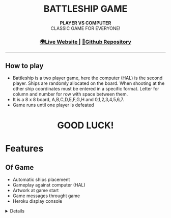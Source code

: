 <h1 align="center">BATTLESHIP GAME</h1>


<div align="center">
  <strong>PLAYER VS COMPUTER</strong>
</div>
<div align="center">
CLASSIC GAME FOR EVERYONE!
</div>

<div align="center">
  <h3>
    <a href="">
      🌍Live Website
    </a>
    <span> | </span>
    <a href="">
      💾Github Repository
    </a>
  </h3>
</div>
<hr>

## How to play
- Battleship is a two player game, here the computer (HAL) is the second player. Ships are randomly allocated on the board. When shooting at the other ship coordinates must be entered in a specific format. Letter for column and number for row with space between them. 
- It is a 8 x 8 board, A,B,C,D,E,F,G,H and 0,1,2,3,4,5,6,7.
- Game runs until one player is defeated
<h1 align="center">GOOD LUCK!</h1>


# Features
## Of Game
- Automatic ships placement
- Gameplay against computer (HAL)
- Artwork at game start
- Game messages throught game
- Heroku display console
<details>

## Existing Features
    - The computer's (HAl) ships are randomly placed on the board
    - Opponents ships are hidden from view
    - Missile coordinates are enterered by letter and number with a space inbetween 

## Future Features
    - Inputing of ship location
    - Escape game option


# Testing
This project has been tested doing the following

- Copied and ran code through a PEP8
- Tested all incorrect input values and that they returned the corisponding warning texts
- Tested on laptop and desktop terminal
- Family tested on the Heroku display console


## Bugs

  - Code was orriginaly coded using vscode where I mademcommits. [BattleShip2.0](https://github.com/bslevin/BattleShip2.0/commits/main). When loading it into Heroku an apple.error came back. I then subsequently copied and pasted the code to a new repository through gitpod
  
  - PEP8 errors fixed
  - Corrected length of code that was was over


# Deployment

This project was deployed using Heroku.

- How to deploy:
    - Click 'create new app' in Heroku
    - Set choose buildbacks python and NodeJS in that order
    - Choose GitHub as your deployment method then click connect
    - Link your repository to Heroku by inputing your reopository name
    - Click on Deploy

# Credits

- Credit to a private mentor Diego Riemerez a tutuor on Preply for private classes.
- I live shared this project on VSCode with Diego Riemerez and his input was essential to it's running
- Youtube tutorials
- [Python Intermediate Project Assignment: Learn How to make Battleships in under 15 minutes!
](https://www.youtube.com/watch?v=MgJBgnsDcF0) 
  -
  -